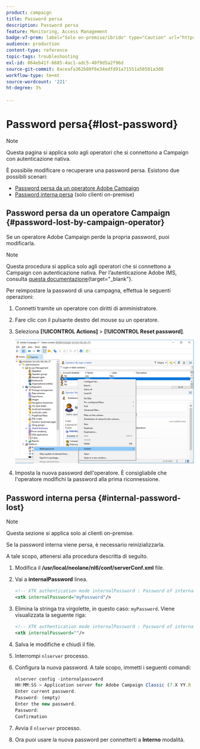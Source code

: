 ```yaml
---
product: campaign
title: Password persa
description: Password persa
feature: Monitoring, Access Management
badge-v7-prem: label="Solo on-premise/ibrido" type="Caution" url="https://experienceleague.adobe.com/docs/campaign-classic/using/installing-campaign-classic/architecture-and-hosting-models/hosting-models-lp/hosting-models.html?lang=it" tooltip="Applicabile solo alle distribuzioni on-premise e ibride"
audience: production
content-type: reference
topic-tags: troubleshooting
exl-id: 064eb41f-6685-4ac1-adc5-40f9d5a2f96d
source-git-commit: 8aceafa362b80f6e34edfd91a71551a58501a3d0
workflow-type: tm+mt
source-wordcount: '221'
ht-degree: 3%

---
```


# Password persa{#lost-password}

>[!NOTE]
>
>Questa pagina si applica solo agli operatori che si connettono a Campaign con autenticazione nativa.

È possibile modificare o recuperare una password persa.
Esistono due possibili scenari:

* [Password persa da un operatore Adobe Campaign](#password-lost-by-campaign-operator)
* [Password interna persa](#internal-password-lost) (solo clienti on-premise)

## Password persa da un operatore Campaign {#password-lost-by-campaign-operator}

Se un operatore Adobe Campaign perde la propria password, puoi modificarla.

>[!NOTE]
>
>Questa procedura si applica solo agli operatori che si connettono a Campaign con autenticazione nativa. Per l’autenticazione Adobe IMS, consulta [questa documentazione](https://helpx.adobe.com/ie/manage-account/using/change-or-reset-password.html){target="_blank"}.

Per reimpostare la password di una campagna, effettua le seguenti operazioni:

1. Connetti tramite un operatore con diritti di amministratore.
1. Fare clic con il pulsante destro del mouse su un operatore.
1. Seleziona **[!UICONTROL Actions]** > **[!UICONTROL Reset password]**.

   ![](assets/operator-passwd.png)

1. Imposta la nuova password dell&#39;operatore. È consigliabile che l&#39;operatore modifichi la password alla prima riconnessione.

## Password interna persa {#internal-password-lost}

>[!NOTE]
>
>Questa sezione si applica solo ai clienti on-premise.

Se la password interna viene persa, è necessario reinizializzarla.

A tale scopo, attenersi alla procedura descritta di seguito.

1. Modifica il **/usr/local/neolane/nl6/conf/serverConf.xml** file.

1. Vai a **internalPassword** linea.

   ```xml
   <!-- XTK authentication mode internalPassword : Password of internal account -->
   <xtk internalPassword="myPassword"/>
   ```

1. Elimina la stringa tra virgolette, in questo caso: `myPassword`. Viene visualizzata la seguente riga:

   ```xml
   <!-- XTK authentication mode internalPassword : Password of internal account -->
   <xtk internalPassword=""/>
   ```

1. Salva le modifiche e chiudi il file.

1. Interrompi `nlserver` processo.

1. Configura la nuova password. A tale scopo, immetti i seguenti comandi:

   ```javascript
   nlserver config -internalpassword
   HH:MM:SS > Application server for Adobe Campaign Classic (7.X YY.R build XXX@SHA1) of DD/MM/YYYY
   Enter current password.
   Password: (empty)
   Enter the new password.
   Password: 
   Confirmation 
   ```

1. Avvia il `nlserver` processo.

1. Ora puoi usare la nuova password per connetterti a **Interno** modalità.
